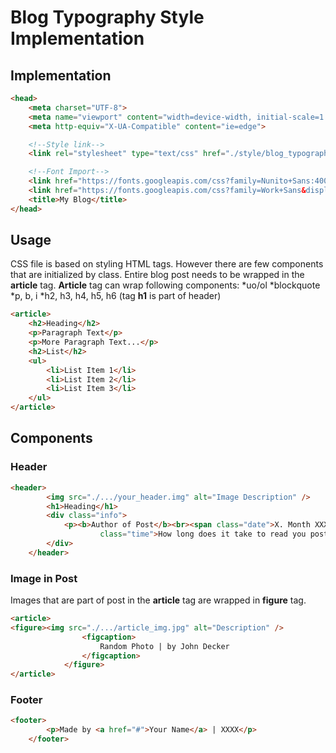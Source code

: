 # Blog Typography Style Implementation

## Implementation

```html
<head>
    <meta charset="UTF-8">
    <meta name="viewport" content="width=device-width, initial-scale=1.0">
    <meta http-equiv="X-UA-Compatible" content="ie=edge">

    <!--Style link-->
    <link rel="stylesheet" type="text/css" href="./style/blog_typography_format.css">

    <!--Font Import-->
    <link href="https://fonts.googleapis.com/css?family=Nunito+Sans:400,600,700,800,900&display=swap" rel="stylesheet">
    <link href="https://fonts.googleapis.com/css?family=Work+Sans&display=swap" rel="stylesheet">
    <title>My Blog</title>
</head>
```

## Usage
CSS file is based on styling HTML tags. However there are few components that are initialized by class.
Entire blog post needs to be wrapped in the **article** tag.
**Article** tag can wrap following components: *uo/ol
*blockquote
*p, b, i
*h2, h3, h4, h5, h6 (tag **h1** is part of header)

```html 
<article>
    <h2>Heading</h2>
    <p>Paragraph Text</p>
    <p>More Paragraph Text...</p>
    <h2>List</h2>
    <ul>
        <li>List Item 1</li>
        <li>List Item 2</li>
        <li>List Item 3</li>
    </ul>
</article>
```

## Components
### Header

```html
<header>
        <img src="./.../your_header.img" alt="Image Description" />
        <h1>Heading</h1>
        <div class="info">
            <p><b>Author of Post</b><br><span class="date">X. Month XXXX</span><span
                    class="time">How long does it take to read you post</span></p>
        </div>
    </header>
```

### Image in Post

Images that are part of post in the **article** tag are wrapped in **figure** tag.

```html
<article>
<figure><img src="./.../article_img.jpg" alt="Description" />
                <figcaption>
                    Random Photo | by John Decker
                </figcaption>
            </figure>
</article>
```

### Footer
```html
<footer>
        <p>Made by <a href="#">Your Name</a> | XXXX</p>
    </footer>
```